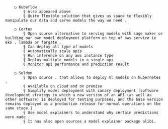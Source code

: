     	○ Kubeflow
    		§ Also appeared above
    		§ Quite flexible solution that gives us space to flexibly manipulate our data and serve models the way we need .

    	○ Cortex
    		§ Open source alternative to serving models with sage maker or building our own model deployment platform on top of aws service ie eks , lambda or fargate .
    		§ Can deploy all type of models
    		§ Automatically scale apis
    		§ Run inference on any aws instance type
    		§ Deploy multiple models in a single api
    		§ Monitor api performance and prediction result

    	○ Seldon
    		§ Open source , that allows to deploy ml models on kubernetes .
    		§ Available on cloud and on premise
    		§ Simplify model deployment with canary deployment [software development strategy in which a new version of an API (as well as other software) is deployed for testing purposes, and the base version remains deployed as a production release for normal operations on the same stage.]
    		§ Use model explainers to understand why certain predictions were made .
            § It has also open sources a model explainer package alibi.
